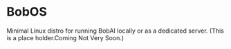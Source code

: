 # BobOS
Minimal Linux distro for running BobAI locally or as a dedicated server.
(This is a place holder.Coming Not Very Soon.)